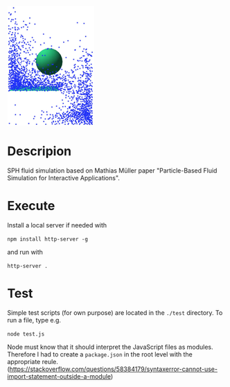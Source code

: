<img src="sph.jpg" width="200px">

# Descripion

SPH fluid simulation based on Mathias Müller paper "Particle-Based Fluid Simulation for Interactive Applications". 


# Execute 
Install a local server if needed with

`npm install http-server -g`

and run with

`http-server .`


# Test
Simple test scripts (for own purpose) are located in the `./test` directory. To run a file, type e.g.

`node test.js`

Node must know that it should interpret the JavaScript files as modules. Therefore I had to create a `package.json` in the root level with the appropriate reule. (https://stackoverflow.com/questions/58384179/syntaxerror-cannot-use-import-statement-outside-a-module)


